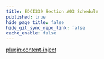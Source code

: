 ```yaml
---
title: EDCI339 Section A03 Schedule
published: true
hide_page_title: false
hide_git_sync_repo_link: false
cache_enable: false
---
```



[plugin:content-inject](../home/topic-01/_important-reminders)
<!---
[plugin:content-inject](../home/topic-02/_important-reminders)
[plugin:content-inject](../home/topic-03/_important-reminders)
[plugin:content-inject](../home/topic-04/_important-reminders)
--->
